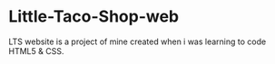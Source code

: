 # Little-Taco-Shop-web
LTS website is a project of mine created when i was learning to code HTML5 &amp; CSS.
